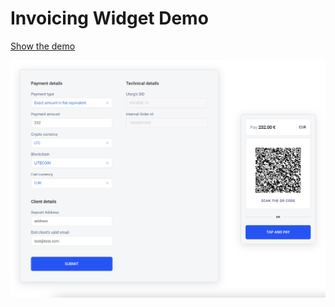 # Invoicing Widget Demo

[Show the demo](https://utorg.github.io/invoicing-widget-demo/)

<img src='docs/img/widget-demo-screen.png' width='800'>
